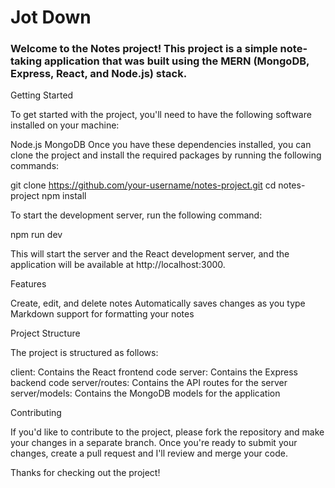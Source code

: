 # Jot Down

### Welcome to the Notes project! This project is a simple note-taking application that was built using the MERN (MongoDB, Express, React, and Node.js) stack.


Getting Started

To get started with the project, you'll need to have the following software installed on your machine:

Node.js
MongoDB
Once you have these dependencies installed, you can clone the project and install the required packages by running the following commands:

git clone https://github.com/your-username/notes-project.git
cd notes-project
npm install

To start the development server, run the following command:

npm run dev

This will start the server and the React development server, and the application will be available at http://localhost:3000.

Features

Create, edit, and delete notes
Automatically saves changes as you type
Markdown support for formatting your notes


Project Structure

The project is structured as follows:

client: Contains the React frontend code
server: Contains the Express backend code
server/routes: Contains the API routes for the server
server/models: Contains the MongoDB models for the application



Contributing

If you'd like to contribute to the project, please fork the repository and make your changes in a separate branch. Once you're ready to submit your changes, create a pull request and I'll review and merge your code.

Thanks for checking out the project!

